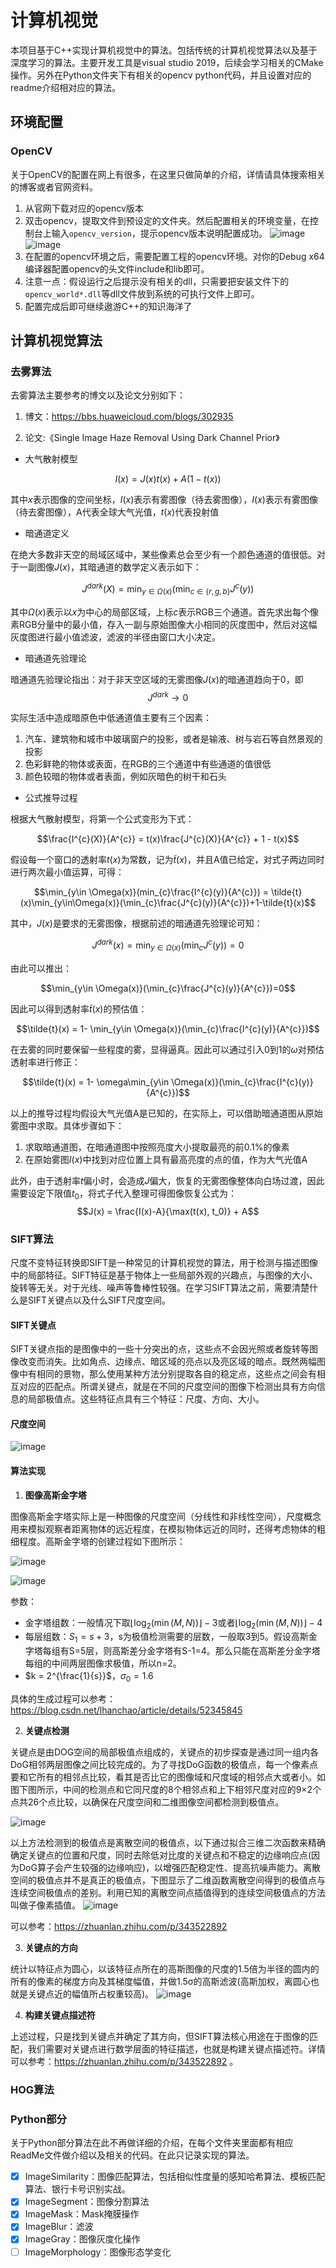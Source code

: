 # 计算机视觉

本项目基于C++实现计算机视觉中的算法。包括传统的计算机视觉算法以及基于深度学习的算法。主要开发工具是visual studio 2019，后续会学习相关的CMake操作。另外在Python文件夹下有相关的opencv python代码，并且设置对应的readme介绍相对应的算法。

## 环境配置

### OpenCV

关于OpenCV的配置在网上有很多，在这里只做简单的介绍，详情请具体搜索相关的博客或者官网资料。

1. 从官网下载对应的opencv版本
2. 双击opencv，提取文件到预设定的文件夹。然后配置相关的环境变量，在控制台上输入```opencv_version```，提示opencv版本说明配置成功。
![image](https://user-images.githubusercontent.com/27406337/145359576-1e9b1107-a4f9-497d-9f2e-626ece48d468.png)
![image](https://user-images.githubusercontent.com/27406337/145359808-aa0529e9-89db-46a8-b899-616661b07fb0.png)
3. 在配置的opencv环境之后，需要配置工程的opencv环境。对你的Debug x64编译器配置opencv的头文件include和lib即可。
4. 注意一点：假设运行之后提示没有相关的dll，只需要把安装文件下的```opencv_world*.dll```等dll文件放到系统的可执行文件上即可。
5. 配置完成后即可继续遨游C++的知识海洋了


## 计算机视觉算法

### 去雾算法

去雾算法主要参考的博文以及论文分别如下：
1. 博文：https://bbs.huaweicloud.com/blogs/302935

2. 论文:《Single Image Haze Removal Using Dark Channel Prior》

- 大气散射模型

$$I(x)=J(x)t(x)+A(1-t(x))$$ 

其中$x$表示图像的空间坐标，$I(x)$表示有雾图像（待去雾图像），$I(x)$表示有雾图像（待去雾图像），A代表全球大气光值，$t(x)$代表投射值

- 暗通道定义

在绝大多数非天空的局域区域中，某些像素总会至少有一个颜色通道的值很低。对于一副图像$J(x)$，其暗通道的数学定义表示如下：

$$J^{dark}(X) = \min_{y \in \Omega(x)}(\min_{c\in\{r, g, b\}} J^{c}(y))$$

其中$\Omega(x)$表示以$x$为中心的局部区域，上标$c$表示RGB三个通道。首先求出每个像素RGB分量中的最小值，存入一副与原始图像大小相同的灰度图中，然后对这幅灰度图进行最小值滤波，滤波的半径由窗口大小决定。

- 暗通道先验理论

暗通道先验理论指出：对于非天空区域的无雾图像$J(x)$的暗通道趋向于0，即$$J^{dark}\to 0$$

实际生活中造成暗原色中低通道值主要有三个因素：
1. 汽车、建筑物和城市中玻璃窗户的投影，或者是输液、树与岩石等自然景观的投影
2. 色彩鲜艳的物体或表面，在RGB的三个通道中有些通道的值很低
3. 颜色较暗的物体或者表面，例如灰暗色的树干和石头

- 公式推导过程

根据大气散射模型，将第一个公式变形为下式：

$$\frac{I^{c}(X)}{A^{c}} = t(x)\frac{J^{c}(X)}{A^{c}} + 1 - t(x)$$

假设每一个窗口的透射率$t(x)$为常数，记为$\tilde{t}(x)$，并且A值已给定，对式子两边同时进行两次最小值运算，可得：

$$\min_{y\in \Omega(x)}(min_{c}\frac{I^{c}(y)}{A^{c}}) = \tilde{t}(x)\min_{y\in\Omega(x)}(\min_{c}\frac{J^{c}(y)}{A^{c}})+1-\tilde{t}(x)$$

其中，$J(x)$是要求的无雾图像，根据前述的暗通道先验理论可知：

$$J^{dark}(x) = \min_{y\in \Omega(x)}(\min_{c}J^{c}(y)) = 0$$

由此可以推出：

$$\min_{y\in \Omega(x)}(\min_{c}\frac{J^{c}(y)}{A^{c}})=0$$

因此可以得到透射率$\tilde{t}(x)$的预估值：

$$\tilde{t}(x) = 1- \min_{y\in \Omega(x)}(\min_{c}\frac{I^{c}(y)}{A^{c}})$$


在去雾的同时要保留一些程度的雾，显得逼真。因此可以通过引入0到1的$\omega$对预估透射率进行修正：

$$\tilde{t}(x) = 1- \omega\min_{y\in \Omega(x)}(\min_{c}\frac{I^{c}(y)}{A^{c}})$$

以上的推导过程均假设大气光值A是已知的，在实际上，可以借助暗通道图从原始雾图中求取。具体步骤如下：

1. 求取暗通道图，在暗通道图中按照亮度大小提取最亮的前0.1%的像素
2. 在原始雾图$I(x)$中找到对应位置上具有最高亮度的点的值，作为大气光值A

此外，由于透射率$t$偏小时，会造成$J$偏大，恢复的无雾图像整体向白场过渡，因此需要设定下限值$t_0$，将式子代入整理可得图像恢复公式为：
$$J(x) = \frac{I(x)-A}{\max(t(x), t_0)} + A$$

### SIFT算法

尺度不变特征转换即SIFT是一种常见的计算机视觉的算法，用于检测与描述图像中的局部特征。SIFT特征是基于物体上一些局部外观的兴趣点，与图像的大小、旋转等无关。对于光线、噪声等鲁棒性较强。在学习SIFT算法之前，需要清楚什么是SIFT关键点以及什么SIFT尺度空间。

#### SIFT关键点

SIFT关键点指的是图像中的一些十分突出的点，这些点不会因光照或者旋转等图像改变而消失。比如角点、边缘点、暗区域的亮点以及亮区域的暗点。既然两幅图像中有相同的景物，那么使用某种方法分别提取各自的稳定点，这些点之间会有相互对应的匹配点。所谓关键点，就是在不同的尺度空间的图像下检测出具有方向信息的局部极值点。这些特征点具有三个特征：尺度、方向、大小。


#### 尺度空间

![image](https://user-images.githubusercontent.com/27406337/153530380-53548d46-edec-4c97-948f-335687de5ea4.png)


#### 算法实现

1. **图像高斯金字塔**

图像高斯金字塔实际上是一种图像的尺度空间（分线性和非线性空间），尺度概念用来模拟观察者距离物体的远近程度，在模拟物体远近的同时，还得考虑物体的粗细程度。高斯金字塔的创建过程如下图所示：

![image](https://user-images.githubusercontent.com/27406337/153530620-7def44f0-6169-4f6b-8302-ad904975d896.png)

![image](https://user-images.githubusercontent.com/27406337/153532012-164e76b7-c3ae-4354-967a-d5ebe39513bf.png)

参数：

- 金字塔组数：一般情况下取$\lfloor \log_{2}(\min(M, N))\rfloor - 3$或者$\lfloor \log_{2}(\min(M, N))\rfloor - 4$
- 每层组数：$S_1 = s+3$，s为极值检测需要的层数，一般取3到5。假设高斯金字塔每组有S=5层，则高斯差分金字塔有S-1=4。那么只能在高斯差分金字塔每组的中间两层图像求极值，所以n=2。
- $k = 2^{\frac{1}{s}}$，$\sigma_0=1.6$

具体的生成过程可以参考：https://blog.csdn.net/lhanchao/article/details/52345845

2. **关键点检测**

 关键点是由DOG空间的局部极值点组成的，关键点的初步探查是通过同一组内各DoG相邻两层图像之间比较完成的。为了寻找DoG函数的极值点，每一个像素点要和它所有的相邻点比较，看其是否比它的图像域和尺度域的相邻点大或者小。如图下图所示，中间的检测点和它同尺度的8个相邻点和上下相邻尺度对应的9×2个点共26个点比较，以确保在尺度空间和二维图像空间都检测到极值点。

![image](https://user-images.githubusercontent.com/27406337/153533550-58f98670-0574-4569-a41e-1d47198e2384.png)

以上方法检测到的极值点是离散空间的极值点，以下通过拟合三维二次函数来精确确定关键点的位置和尺度，同时去除低对比度的关键点和不稳定的边缘响应点(因为DoG算子会产生较强的边缘响应)，以增强匹配稳定性、提高抗噪声能力。离散空间的极值点并不是真正的极值点，下图显示了二维函数离散空间得到的极值点与连续空间极值点的差别。利用已知的离散空间点插值得到的连续空间极值点的方法叫做子像素插值。
![image](https://user-images.githubusercontent.com/27406337/153533673-821019ef-9df4-4575-ad3b-12bd5249af1d.png)

可以参考：https://zhuanlan.zhihu.com/p/343522892

3. **关键点的方向**

统计以特征点为圆心，以该特征点所在的高斯图像的尺度的1.5倍为半径的圆内的所有的像素的梯度方向及其梯度幅值，并做1.5σ的高斯滤波(高斯加权，离圆心也就是关键点近的幅值所占权重较高)。
![image](https://user-images.githubusercontent.com/27406337/153533784-94680923-6fd6-487e-8f26-8cc91f0eeeef.png)


4. **构建关键点描述符**

上述过程，只是找到关键点并确定了其方向，但SIFT算法核心用途在于图像的匹配，我们需要对关键点进行数学层面的特征描述，也就是构建关键点描述符。详情可以参考：https://zhuanlan.zhihu.com/p/343522892 。


### HOG算法

### Python部分

关于Python部分算法在此不再做详细的介绍，在每个文件夹里面都有相应ReadMe文件做介绍以及相关的代码。在此只记录实现的算法。

- [x]  ImageSimilarity：图像匹配算法，包括相似性度量的感知哈希算法、模板匹配算法、银行卡号识别实战。
- [x]  ImageSegment：图像分割算法
- [x]  ImageMask：Mask掩膜操作 
- [x]  ImageBlur：滤波
- [x]  ImageGray：图像灰度化操作
- [ ]  ImageMorphology：图像形态学变化
